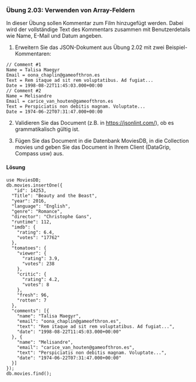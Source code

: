 ### Übung 2.03: Verwenden von Array-Feldern
In dieser Übung sollen Kommentar zum Film hinzugefügt werden. Dabei wird der vollständige Text des Kommentars 
zusammen mit Benutzerdetails wie Name, E-Mail und Datum angeben. 

1. Erweitern Sie das JSON-Dokument aus Übung 2.02 mit zwei Beispiel-Kommentaren:
```
// Comment #1
Name = Talisa Maegyr
Email = oona_chaplin@gameofthron.es
Text = Rem itaque ad sit rem voluptatibus. Ad fugiat...
Date = 1998-08-22T11:45:03.000+00:00
// Comment #2
Name = Melisandre
Email = carice_van_houten@gameofthron.es
Text = Perspiciatis non debitis magnam. Voluptate...
Date = 1974-06-22T07:31:47.000+00:00
```
2. Validieren Sie das Document (z.B. in  https://jsonlint.com/),
ob es grammatikalisch gültig ist.

3. Fügen Sie das Document in die Datenbank MoviesDB, in die Collection movies und
geben Sie das Document in Ihrem Client (DataGrip, Compass usw) aus.


#### Lösung

```
use MoviesDB;
db.movies.insertOne({
   "id": 14253,
  "Title": "Beauty and the Beast",
  "year": 2016,
  "language": "English",
  "genre": "Romance",
  "director": "Christophe Gans",
  "runtime": 112,
  "imdb": {
    "rating": 6.4,
    "votes": "17762"
  },
  "tomatoes": {
    "viewer": {
      "rating": 3.9,
      "votes": 238
    },
    "critic": {
      "rating": 4.2,
      "votes": 8
    },
    "fresh": 96,
    "rotten": 7
  },
  "comments": [{
    "name": "Talisa Maegyr",
    "email": "oona_chaplin@gameofthron.es",
    "text": "Rem itaque ad sit rem voluptatibus. Ad fugiat...",
    "date": "1998-08-22T11:45:03.000+00:00"
  }, {
    "name": "Melisandre",
    "email": "carice_van_houten@gameofthron.es",
    "text": "Perspiciatis non debitis magnam. Voluptate...",
    "date": "1974-06-22T07:31:47.000+00:00"
  }]
});
db.movies.find();
```
